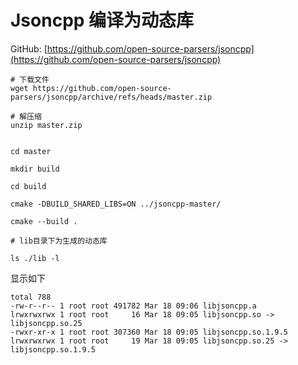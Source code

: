 # Jsoncpp 编译为动态库

GitHub: [https://github.com/open-source-parsers/jsoncpp](https://github.com/open-source-parsers/jsoncpp)



```shell
# 下载文件
wget https://github.com/open-source-parsers/jsoncpp/archive/refs/heads/master.zip

# 解压缩
unzip master.zip


cd master

mkdir build

cd build

cmake -DBUILD_SHARED_LIBS=ON ../jsoncpp-master/

cmake --build .

# lib目录下为生成的动态库

ls ./lib -l
```

显示如下

```shell
total 788
-rw-r--r-- 1 root root 491782 Mar 18 09:06 libjsoncpp.a
lrwxrwxrwx 1 root root     16 Mar 18 09:05 libjsoncpp.so -> libjsoncpp.so.25
-rwxr-xr-x 1 root root 307360 Mar 18 09:05 libjsoncpp.so.1.9.5
lrwxrwxrwx 1 root root     19 Mar 18 09:05 libjsoncpp.so.25 -> libjsoncpp.so.1.9.5
```

